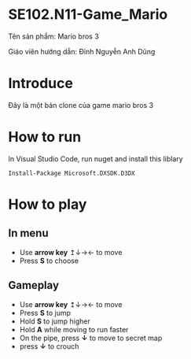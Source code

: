# SE102.N11-Game_Mario
Tên sản phẩm: Mario bros 3

Giáo viên hướng dẫn: Đinh Nguyễn Anh Dũng

# Introduce

Đây là một bản clone của game mario bros 3

# How to run

In Visual Studio Code, run nuget and install this liblary
```shell
Install-Package Microsoft.DXSDK.D3DX
```

# How to play
## In menu
- Use **arrow key** ↥↓→← to move
- Press **S** to choose
## Gameplay
- Use **arrow key** ↥↓→← to move
- Press **S** to jump
- Hold **S** to jump higher
- Hold **A** while moving to run faster
- On the pipe, press **↓** to move to secret map
- press **↓** to crouch
